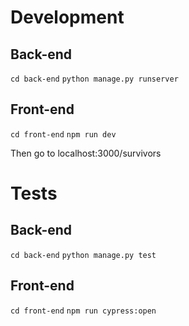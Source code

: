 # Development
## Back-end
`cd back-end`
`python manage.py runserver`

## Front-end
`cd front-end`
`npm run dev`

Then go to localhost:3000/survivors

# Tests
## Back-end
`cd back-end`
`python manage.py test`

## Front-end
`cd front-end`
`npm run cypress:open`